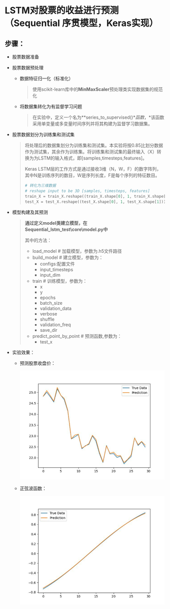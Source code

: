 # LSTM对股票的收益进行预测（Sequential 序贯模型，Keras实现）

## 步骤：

* 股票数据准备

* 股票数据预处理

  * 数据特征归一化（标准化）

    >使用scikit-learn库中的**MinMaxScaler**预处理类实现数据集的规范化

  * 将数据集转化为有监督学习问题

    >在实验中，定义一个名为**series_to_supervised()**函数*，*该函数采用单变量或多变量时间序列并将其构建为监督学习数据集。

* 股票数据划分为训练集和测试集

  >将处理后的数据集划分为训练集和测试集。本实验将按0.85比划分数据作为测试集，其余作为训练集。将训练集和测试集的最终输入（X）转换为为LSTM的输入格式，即[samples,timesteps,features]。
  >
  >Keras LSTM层的工作方式是通过接收3维（N，W，F）的数字阵列，其中N是训练序列的数目，W是序列长度，F是每个序列的特征数目。
  >
  >```python
  ># 转化为三维数据
  ># reshape input to be 3D [samples, timesteps, features]
  >train_X = train_X.reshape((train_X.shape[0], 1, train_X.shape[1]))
  >test_X = test_X.reshape((test_X.shape[0], 1, test_X.shape[1]))
  >```

* 模型构建及其预测

  >**通过定义model类建立模型，在Sequential_lstm_test\core\model.py中**
  >
  >其中的方法：
  >
  >* load_model # 加载模型，参数为.h5文件路径
  >* build_model # 建立模型，参数为：
  >   * configs:配置文件
  >   * input_timesteps
  >   * input_dim
  >* train # 训练模型，参数为：
  >   * x
  >   * y
  >   * epochs
  >   * batch_size
  >   * validation_data
  >   * verbose
  >   * shuffle
  >   * validation_freq
  >   * save_dir
  >* predict_point_by_point # 预测函数,参数为：
  >   * test_x

* 实验效果：

  * 预测股票收盘价：

    ![](test_1/inv_y_predict_2.jpg)

  * 正弦波函数：	

    ![](test_2/inv_y_predict_2.jpg)

​		
